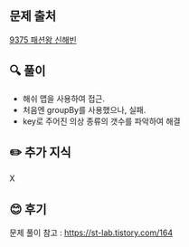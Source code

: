 ## 문제 출처

<a href="https://www.acmicpc.net/problem/9375" rel="nofollow">9375 패션왕 신해빈</a>

## 🔍 풀이
- 해쉬 맵을 사용하여 접근.
- 처음엔 groupBy를 사용했으나, 실패.
- key로 주어진 의상 종류의 갯수를 파악하여 해결


## ✏️ 추가 지식
X

## 😊 후기
문제 풀이 참고 : https://st-lab.tistory.com/164